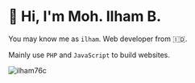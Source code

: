 # 👋 Hi, I'm Moh. Ilham B.

You may know me as `ilham`. Web developer from <span title="Indonesia">🇮🇩</span>.

Mainly use `PHP` and `JavaScript` to build websites.


<!--
<p><img src="https://github-readme-stats.vercel.app/api?username=ilham76c&show_icons=true&theme=nightowl&locale=en" alt="ilham76c" /></p>
-->
<p><img align="left" src="https://github-readme-stats.vercel.app/api/top-langs?username=ilham76c&show_icons=true&locale=en&layout=compact&theme=nightowl" alt="ilham76c" /></p>


<!-- <p><a href="https://github.com/ryo-ma/github-profile-trophy"><img src="https://github-profile-trophy.vercel.app/?username=ilham76c&row=2&column=4&margin-w=15&margin-h=15&theme=dracula&no-bg=true&no-frame=true" alt="ilham76c" /></a></p> -->

<!-- <p><img align="center" src="https://github-readme-streak-stats.herokuapp.com/?user=ilham76c&" alt="ilham76c" /></p> -->
